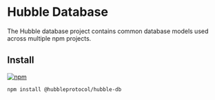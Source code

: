# Hubble Database

The Hubble database project contains common database models used across multiple npm projects.

## Install

[![npm](https://img.shields.io/npm/v/@hubbleprotocol/hubble-db)](https://www.npmjs.com/package/@hubbleprotocol/hubble-db)

```shell
npm install @hubbleprotocol/hubble-db
```